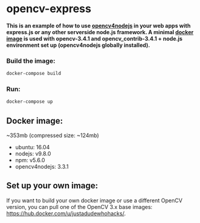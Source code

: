 opencv-express
==============
**This is an example of how to use [opencv4nodejs](https://github.com/justadudewhohacks/opencv4nodejs) in your web apps with express.js or any other serverside node.js framework. A minimal [docker image](https://hub.docker.com/r/justadudewhohacks/opencv-nodejs/) is used with opencv-3.4.1 and opencv_contrib-3.4.1 + node.js environment set up (opencv4nodejs globally installed).**

### Build the image:
``` bash
docker-compose build
```
### Run:
``` bash
docker-compose up
```

## Docker image:
~353mb (compressed size: ~124mb)
- ubuntu: 16.04
- nodejs: v9.8.0
- npm: v5.6.0
- opencv4nodejs: 3.3.1

## Set up your own image:
If you want to build your own docker image or use a different OpenCV version, you can pull one of the OpenCV 3.x base images: https://hub.docker.com/u/justadudewhohacks/.